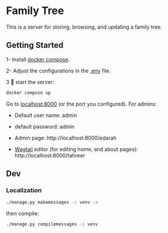 # Family Tree



This is a server for storing, browsing, and updating a family tree.



## Getting Started

1- Install [docker compose](https://docs.docker.com/compose/install/).

2- Adjust the configurations in the [.env](.env) file.

3 :rocket:  start the server:

```bash
docker compose up
```

Go to [localhost:8000](http://localhost:8000/) (or the port you configured). For admins:

- Default user name: admin
- default password: admin

- Admin page: http://localhost:8000/edarah
- [Wagtail](https://wagtail.org/) editor (for editing home, and about pages): http://localhost:8000/tahreer



## Dev

### Localization

```bash
./manage.py makemessages -i venv -a
```

then compile:

```bash
./manage.py compilemessages -i venv
```

